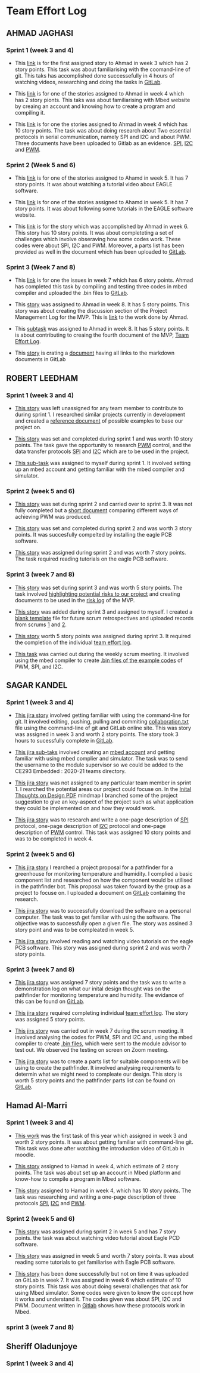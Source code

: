# Team Effort Log
## AHMAD JAGHASI
### Sprint 1 (week 3 and 4)
* This [link](https://cseejira.essex.ac.uk/browse/A293011-2) is for the first assigned story to Ahmad in week 3 which has 2 story points. This task was about familiarising with the coomand-line of git. This taks has accomplished done successefully in 4 hours of watching videos, researching and doing the tasks in [GitLab](https://cseegit.essex.ac.uk/2020_ce293/ce293_team01/-/blob/2c3bc0e83c7855eaf3bf8670a6c0664e34451dc5/collaboration.txt).

* This [link](https://cseejira.essex.ac.uk/browse/A293011-16) is for one of the stories assigned to Ahmad in week 4 which has 2 story pionts. This taks was about familiarising with Mbed website by creaing an account and knowing how to create a program and compiling it.

* This [link](https://cseejira.essex.ac.uk/browse/A293011-27) is for one the stories assigned to Ahmad in week 4 which has 10 story points. The task was about doing research about Two essential protocols in serial communication, namely SPI and I2C and about PWM. Three documents have been uploaded to Gitlab as an evidence. [SPI](https://cseegit.essex.ac.uk/2020_ce293/ce293_team01/-/blob/95618ed755517b200ce90401915c32f6b84f746a/Week_4_Documents/Ahmad%20Jaghasi/description_of_SPI.pdf), [I2C](https://cseegit.essex.ac.uk/2020_ce293/ce293_team01/-/blob/95618ed755517b200ce90401915c32f6b84f746a/Week_4_Documents/Ahmad%20Jaghasi/description_of_I2C.pdf) and [PWM](https://cseegit.essex.ac.uk/2020_ce293/ce293_team01/-/blob/95618ed755517b200ce90401915c32f6b84f746a/Week_4_Documents/Ahmad%20Jaghasi/description%20of%20PWM%20.pdf).

### Sprint 2 (Week 5 and 6)
* This [link](https://cseejira.essex.ac.uk/browse/A293011-35)  is for one of the stories assigned to Ahamd in week 5. It has 7 story points. It was about watching a tutorial video about EAGLE software.

* This [link](https://cseejira.essex.ac.uk/browse/A293011-49)  is for one of the stories assigned to Ahamd in week 5. It has 7 story points. It was about following some tutorials in the EAGLE software website.

* This [link](https://cseejira.essex.ac.uk/browse/A293011-62) is for the story which was accomplished by Ahmad in week 6. This story has 10 story points. It was about completeting a set of challenges which involve obseraving how some codes work. These codes were about SPI, I2C and PWM. Moreover, a parts list has been provided as well in the document which has been uploaded to [GitLab](https://cseegit.essex.ac.uk/2020_ce293/ce293_team01/-/blob/95618ed755517b200ce90401915c32f6b84f746a/Week_6_Documents/Ahmad/Ahmad_Week_6_Challenges.pdf).

### Sprint 3 (Week 7 and 8)
* This [link](https://cseejira.essex.ac.uk/browse/A293011-68) is for one the issues in week 7 which has 6 story points. Ahmad has completed this task by compiling and testing three codes in mbed compiler and uploaded the .bin files to [GitLab](https://cseegit.essex.ac.uk/2020_ce293/ce293_team01/-/tree/master/Week_7_Challenges/Ahmad).

* This [story](https://cseejira.essex.ac.uk/browse/A293011-87) was assigned to Ahmad in week 8. It has 5 story points. This story was about creating the discussion section of the Project Management Log for the MVP. This is [link](https://cseegit.essex.ac.uk/2020_ce293/ce293_team01/-/commit/95618ed755517b200ce90401915c32f6b84f746a) to the work done by Ahmad.

* This [subtask](https://cseejira.essex.ac.uk/browse/A293011-90) was assigned to Ahmad in week 8. It has 5 story points. It is about contributing to creaing the fourth document of the MVP, [Team Effort Log](https://cseegit.essex.ac.uk/2020_ce293/ce293_team01/-/blob/3ae1b51aca2d6cab85b3d8244ac21b70456e1bd6/MVP/MVP%20Team%20Effort%20Log.md).

* This [story](https://cseejira.essex.ac.uk/browse/A293011-104) is crating a [document](https://cseegit.essex.ac.uk/2020_ce293/ce293_team01/-/blob/88c810387eb909652e5f6fbe08a7617e530348eb/MVP/team01_mvp.pdf) having all links to the markdown documents in GitLab


## ROBERT LEEDHAM

### Sprint 1 (week 3 and 4)


* [This story](https://cseejira.essex.ac.uk/browse/A293011-9) was left unassigned for any team member to contribute to during sprint 1. I researched similar projects currently in development and created a [reference document](https://cseegit.essex.ac.uk/2020_ce293/ce293_team01/-/blob/master/Week_3_Documents/areas%20of%20interest%20and%20examples.pdf) of possible examples to base our project on.

* [This story](https://cseejira.essex.ac.uk/browse/A293011-28) was set and completed during sprint 1 and was worth 10 story points. The task gave the opportunity to research [PWM](https://cseegit.essex.ac.uk/2020_ce293/ce293_team01/-/blob/master/Week_4_Documents/Robert%20Leedham/Pulse%20Width%20Modulation%20(PWM).pdf) control, and the data transfer protocols [SPI](https://cseegit.essex.ac.uk/2020_ce293/ce293_team01/-/blob/master/Week_4_Documents/Robert%20Leedham/Serial%20Peripheral%20Interface%20(SPI).pdf) and [I2C](https://cseegit.essex.ac.uk/2020_ce293/ce293_team01/-/blob/master/Week_4_Documents/Robert%20Leedham/Inter-integrated%20Circuit%20(I2C).pdf) which are to be used in the project. 

* [This sub-task](https://cseejira.essex.ac.uk/browse/A293011-12) was assigned to myself during sprint 1. It involved setting up an mbed account and getting familiar with the mbed compiler and simulator.

### Sprint 2 (week 5 and 6)
* [This story](https://cseejira.essex.ac.uk/browse/A293011-60) was set during sprint 2 and carried over to sprint 3. It was not fully completed but a [short document](https://cseegit.essex.ac.uk/2020_ce293/ce293_team01/-/blob/master/Week_6_Documents/Robert/PWM_challenge_1.pdf) comparing different ways of achieving PWM was produced.

* [This story](https://cseejira.essex.ac.uk/browse/A293011-46) was set and completed during sprint 2 and was worth 3 story points. It was succesfully compelted by installing the eagle PCB software.

* [This story](https://cseejira.essex.ac.uk/browse/A293011-44) was assigned during sprint 2 and was worth 7 story points. The task required reading tutorials on the eagle PCB software. 

### Sprint 3 (week 7 and 8)
* [This story](https://cseejira.essex.ac.uk/browse/A293011-83) was set during sprint 3 and was worth 5 story points. The task involved [highlighting potential risks to our project](https://cseegit.essex.ac.uk/2020_ce293/ce293_team01/-/blob/master/Risk%20Management/Potential_Project_Risks.pdf) and creating documents to be used in the [risk log](https://cseegit.essex.ac.uk/2020_ce293/ce293_team01/-/blob/master/MVP/MVP%20Requirements%20and%20Risk%20Log.md) of the MVP.

* [This story](https://cseejira.essex.ac.uk/browse/A293011-106) was added during sprint 3 and assigned to myself. I created a [blank template](https://cseegit.essex.ac.uk/2020_ce293/ce293_team01/-/blob/master/Scrum%20Retrospectives/Scrum_Retrospective_Template.docx) file for future scrum retrospectives and uploaded records from scrums [1](https://cseegit.essex.ac.uk/2020_ce293/ce293_team01/-/blob/master/Scrum%20Retrospectives/Scrum_01_Retrospective.pdf) and [2](https://cseegit.essex.ac.uk/2020_ce293/ce293_team01/-/blob/master/Scrum%20Retrospectives/Scrum_02_Retrospective.pdf).

* [This story](https://cseejira.essex.ac.uk/browse/A293011-91)  worth 5 story points was assigned during sprint 3. It required the completion of the individual [team effort log](https://cseegit.essex.ac.uk/2020_ce293/ce293_team01/-/blob/master/MVP/MVP%20Team%20Effort%20Log.md).

*  [This task](https://cseejira.essex.ac.uk/browse/A293011-69) was carried out during the weekly scrum meeting. It involved using the mbed compiler to create [.bin files of the example codes](https://cseegit.essex.ac.uk/2020_ce293/ce293_team01/-/tree/master/Week_7_Challenges/Robert)  of PWM, SPI, and I2C.

## SAGAR KANDEL
### Sprint 1 (week 3 and 4)
* [This jira story]() involved getting familiar with using the command-line for git. It involved editing, pushing, pulling and commiting [collaboration.txt](https://cseegit.essex.ac.uk/2020_ce293/ce293_team01/-/blob/master/Week_3_Documents/collaboration.txt) file using the command-line of git and GitLab online site. This was story was assigned in week 3 and worth 2 story points. The story took 3 hours to sucessfully complete in [GitLab](https://cseegit.essex.ac.uk/2020_ce293/ce293_team01/-/commit/1eea75205b8e32087cdcfba404abe6a73c57182d). 

* [This jira sub-taks]() involved creating an [mbed account](https://os.mbed.com/teams/CE261-2014-15/) and getting familiar with using mbed complier and simulator. The task was to send the username to the module supervisor so we could be added to the CE293 Embedded : 2020-21 teams directory. 

* [This jira story]() was not assigned to any particular team member in sprint 1. I rearched the potential areas our project could focuse on. In the [Inital Thoughts on Design PDF](https://cseegit.essex.ac.uk/2020_ce293/ce293_team01/-/blob/master/Week_3_Documents/Initial_thoughts_on_Design_.pdf) mindmap I branched some of the project suggestion to give an key-aspect of the project such as what application they could be implemented on and how they would work.

* [This jira story]() was to research and write a one-page description of [SPI](https://cseegit.essex.ac.uk/2020_ce293/ce293_team01/-/blob/master/Week_4_Documents/Sagar%20Kandel/Description_of_SPI.pdf) protocol, one-page description of [I2C](https://cseegit.essex.ac.uk/2020_ce293/ce293_team01/-/blob/master/Week_4_Documents/Sagar%20Kandel/Description_of_I2C.pdf) protocol and one-page description of [PWM](https://cseegit.essex.ac.uk/2020_ce293/ce293_team01/-/blob/master/Week_4_Documents/Sagar%20Kandel/Description_of_PWM.pdf) control. This task was assigned 10 story points and was to be completed in week 4.  

### Sprint 2 (week 5 and 6)
* [This jira story]() I rearched a project proposal for a pathfinder for a greenhouse for monitoring temperature and humidity. I complied a basic component list and researched on how the component would be utilised in the pathfinder bot. This proposal was taken foward by the group as a project to focuse on. I uploaded a document on [GitLab](https://cseegit.essex.ac.uk/2020_ce293/ce293_team01/-/blob/master/Week_6_Documents/Sagar%20Kandel/_sk17834__week6.pdf) containing the research.  

* [This jira story]() was to successfully download the software on a personal computer. The task was to get familiar with using the software. The objective was to successfully open a given file. The story was assined 3 story point and was to be compleated in week 5. 

* [This jira story]() involved reading and watching video tutorials on the eagle PCB software. This story was assigned during sprint 2 and was worth 7 story points. 

### Sprint 3 (week 7 and 8)
* [This jira story](https://cseejira.essex.ac.uk/browse/A293011-81) was assigned 7 story points and the task was to write a demonstration log on what our inital design thought was on the pathfinder for monitoring temperature and humidity. The evidance of this can be found on [GitLab](https://cseegit.essex.ac.uk/2020_ce293/ce293_team01/-/edit/master/MVP/MVP%20Team%20Effort%20Log.md). 

* [This jira story](https://cseejira.essex.ac.uk/browse/A293011-89) required completing individual [team effort log](https://cseegit.essex.ac.uk/2020_ce293/ce293_team01/-/blob/master/MVP/MVP%20Team%20Effort%20Log.md). The story was assigned 5 story points.  

* [This jirs story](https://cseejira.essex.ac.uk/browse/A293011-70) was carried out in week 7 during the scrum meeting. It involved analysing the codes for PWM, SPI and I2C and, using the mbed compiler to create [.bin files](https://cseegit.essex.ac.uk/2020_ce293/ce293_team01/-/blob/master/Week_7_Challenges/Sagar%20Kandel/Team01.zip), which were sent to the module advisor to test out. We observed the testing on screen on Zoom meeting.

* [This jira story](https://cseejira.essex.ac.uk/browse/A293011-76) was to create a parts list for suitable components will be using to create the pathfinder. It involved analysing requirements to determin what we might need to compleate our design. This story is worth 5 story points and the pathfinder parts list can be found on [GitLab](). 

## Hamad Al-Marri
### Sprint 1 (week 3 and 4)
* [This work](https://cseejira.essex.ac.uk/browse/A293011-7) was the first task of this year which assigned in week 3 and worth  2 story points. It was about getting familiar with command-line git. This task was done after watching the introduction video of GitLab  in moodle.

* [This story](https://cseejira.essex.ac.uk/browse/A293011-17) assigned to Hamad in week 4, which estimate of 2 story points. The task was about set up an account in Mbed platform and know-how to compile a program in Mbed software.

* [This story](https://cseejira.essex.ac.uk/browse/A293011-25) assigned to Hamad in week 4, which has 10 story points. The task was researching and writing a one-page description of three protocols [SPI](https://cseegit.essex.ac.uk/2020_ce293/ce293_team01/-/blob/master/Week_4_Documents/Hamad%20Al-Marri/Description_of_SPI.pdf), [I2C](https://cseegit.essex.ac.uk/2020_ce293/ce293_team01/-/blob/master/Week_4_Documents/Hamad%20Al-Marri/Description_of_I2C.pdf) and [PWM](https://cseegit.essex.ac.uk/2020_ce293/ce293_team01/-/blob/master/Week_4_Documents/Hamad%20Al-Marri/Description_of_PWM.pdf).

### Sprint 2 (week 5 and 6)

* [This story](https://cseejira.essex.ac.uk/browse/A293011-39)  was assigned during sprint 2 in week 5 and has 7 story points. the task was about watching video tutorial about Eagle PCD software.

* [This story](https://cseejira.essex.ac.uk/browse/A293011-51) was assigned in week 5 and worth 7 story points. It was about reading some tutorials to get familiarise with Eagle PCB software.

* [This story](https://cseejira.essex.ac.uk/browse/A293011-63) has been done successfully but not on time it was uploaded on GitLab in week 7. It was assigned in week 6 which estimate of 10 story points. This task was about doing several challenges that ask for using Mbed simulator. Some codes were given to know the concept how it works and understand it. The codes given was about SPI, I2C and PWM. Document written in [Gitlab](https://cseegit.essex.ac.uk/2020_ce293/ce293_team01/-/blob/master/Week_6_Documents/Hamad/Week_6_Challenges_Hamad.pdf) shows how these protocols work in Mbed.

### sprint 3 (week 7 and 8)





## Sheriff Oladunjoye
### Sprint 1 (week 3 and 4)

